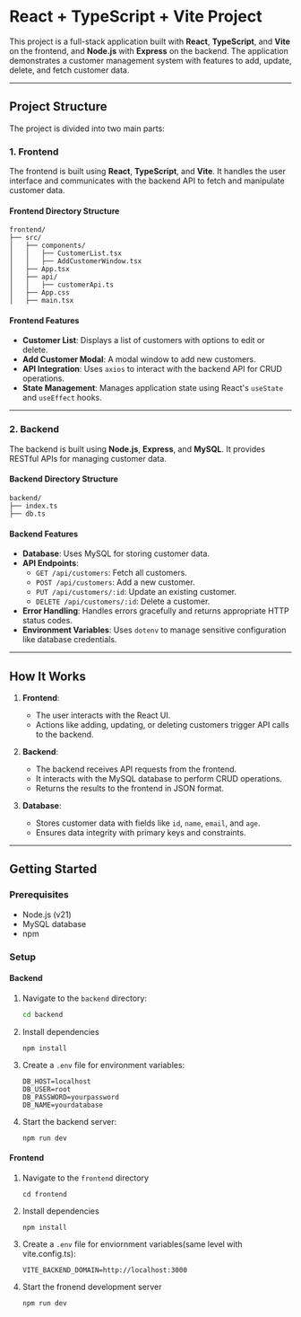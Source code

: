 # React + TypeScript + Vite Project

This project is a full-stack application built with **React**, **TypeScript**, and **Vite** on the frontend, and **Node.js** with **Express** on the backend. The application demonstrates a customer management system with features to add, update, delete, and fetch customer data.

---

## Project Structure

The project is divided into two main parts:

### 1. **Frontend**

The frontend is built using **React**, **TypeScript**, and **Vite**. It handles the user interface and communicates with the backend API to fetch and manipulate customer data.

#### **Frontend Directory Structure**

```
frontend/
├── src/
│   ├── components/
│   │   ├── CustomerList.tsx
│   │   ├── AddCustomerWindow.tsx
│   ├── App.tsx
│   ├── api/
│   │   ├── customerApi.ts
│   ├── App.css
│   ├── main.tsx
```

#### **Frontend Features**

- **Customer List**: Displays a list of customers with options to edit or delete.
- **Add Customer Modal**: A modal window to add new customers.
- **API Integration**: Uses `axios` to interact with the backend API for CRUD operations.
- **State Management**: Manages application state using React's `useState` and `useEffect` hooks.

---

### 2. **Backend**

The backend is built using **Node.js**, **Express**, and **MySQL**. It provides RESTful APIs for managing customer data.

#### **Backend Directory Structure**

```
backend/
├── index.ts
├── db.ts

```

#### **Backend Features**

- **Database**: Uses MySQL for storing customer data.
- **API Endpoints**:
  - `GET /api/customers`: Fetch all customers.
  - `POST /api/customers`: Add a new customer.
  - `PUT /api/customers/:id`: Update an existing customer.
  - `DELETE /api/customers/:id`: Delete a customer.
- **Error Handling**: Handles errors gracefully and returns appropriate HTTP status codes.
- **Environment Variables**: Uses `dotenv` to manage sensitive configuration like database credentials.

---

## How It Works

1. **Frontend**:

   - The user interacts with the React UI.
   - Actions like adding, updating, or deleting customers trigger API calls to the backend.

2. **Backend**:

   - The backend receives API requests from the frontend.
   - It interacts with the MySQL database to perform CRUD operations.
   - Returns the results to the frontend in JSON format.

3. **Database**:
   - Stores customer data with fields like `id`, `name`, `email`, and `age`.
   - Ensures data integrity with primary keys and constraints.

---

## Getting Started

### Prerequisites

- Node.js (v21)
- MySQL database
- npm

### Setup

#### **Backend**

1. Navigate to the `backend` directory:
   ```bash
   cd backend
   ```
2. Install dependencies

   ```
   npm install
   ```

3. Create a `.env` file for environment variables:
   ```
   DB_HOST=localhost
   DB_USER=root
   DB_PASSWORD=yourpassword
   DB_NAME=yourdatabase
   ```
4. Start the backend server:
   ```
   npm run dev
   ```

#### **Frontend**

1. Navigate to the `frontend` directory
   ```
   cd frontend
   ```
2. Install dependencies
   ```
   npm install
   ```
3. Create a `.env` file for enviornment variables(same level with vite.config.ts):

   ```
   VITE_BACKEND_DOMAIN=http://localhost:3000
   ```

4. Start the fronend development server
   ```
   npm run dev
   ```
